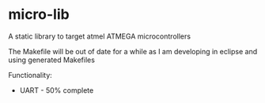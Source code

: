 micro-lib
=========
A static library to target atmel ATMEGA microcontrollers

The Makefile will be out of date for a while as I am developing in eclipse and using generated Makefiles

Functionality:
* UART - 50% complete
